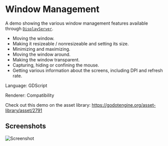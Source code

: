 # Window Management

A demo showing the various window management features available through
[`DisplayServer`](https://docs.godotengine.org/en/latest/classes/class_displayserver.html).

- Moving the window.
- Making it resizeable / nonresizeable and setting its size.
- Minimizing and maximizing.
- Moving the window around.
- Making the window transparent.
- Capturing, hiding or confining the mouse.
- Getting various information about the screens, including DPI and refresh rate.

Language: GDScript

Renderer: Compatibility

Check out this demo on the asset library: https://godotengine.org/asset-library/asset/2791

## Screenshots

![Screenshot](screenshots/window_management.webp)
